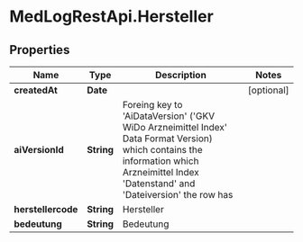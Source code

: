 # MedLogRestApi.Hersteller

## Properties

Name | Type | Description | Notes
------------ | ------------- | ------------- | -------------
**createdAt** | **Date** |  | [optional] 
**aiVersionId** | **String** | Foreing key to &#39;AiDataVersion&#39; (&#39;GKV WiDo Arzneimittel Index&#39; Data Format Version) which contains the information which Arzneimittel Index &#39;Datenstand&#39; and &#39;Dateiversion&#39; the row has | 
**herstellercode** | **String** | Hersteller | 
**bedeutung** | **String** | Bedeutung | 


